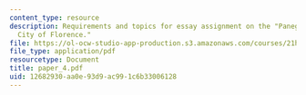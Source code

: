 ```yaml
---
content_type: resource
description: Requirements and topics for essay assignment on the "Panegyric to the
  City of Florence."
file: https://ol-ocw-studio-app-production.s3.amazonaws.com/courses/21h-311-the-renaissance-1300-1600-fall-2004/12682930aa0e93d9ac991c6b33006128_paper_4.pdf
file_type: application/pdf
resourcetype: Document
title: paper_4.pdf
uid: 12682930-aa0e-93d9-ac99-1c6b33006128
---
```

